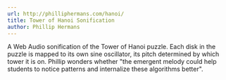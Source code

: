 ```yaml
---
url: http://philliphermans.com/hanoi/
title: Tower of Hanoi Sonification
author: Phillip Hermans
---
```


A Web Audio sonification of the Tower of Hanoi puzzle. Each disk in the puzzle is mapped to its own sine oscillator, its pitch determined by which tower it is on. Phillip wonders whether "the emergent melody could help students to notice patterns and internalize these algorithms better".
